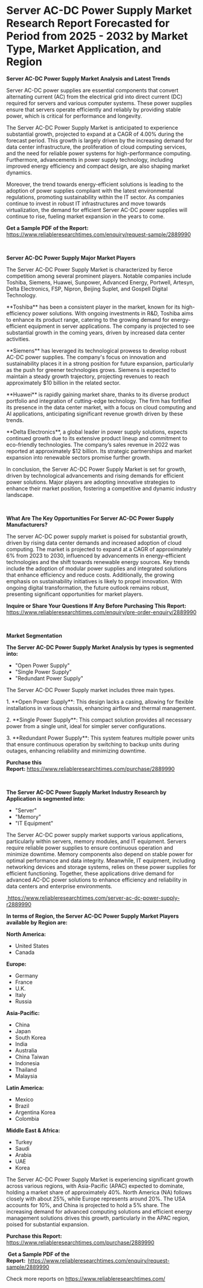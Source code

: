 <p><h1>Server AC-DC Power Supply Market Research Report Forecasted for Period from 2025 -  2032 by Market Type, Market Application, and Region</h1></p><p><strong>Server AC-DC Power Supply Market Analysis and Latest Trends</strong></p>
<p><p>Server AC-DC power supplies are essential components that convert alternating current (AC) from the electrical grid into direct current (DC) required for servers and various computer systems. These power supplies ensure that servers operate efficiently and reliably by providing stable power, which is critical for performance and longevity. </p><p>The Server AC-DC Power Supply Market is anticipated to experience substantial growth, projected to expand at a CAGR of 4.00% during the forecast period. This growth is largely driven by the increasing demand for data center infrastructure, the proliferation of cloud computing services, and the need for reliable power systems for high-performance computing. Furthermore, advancements in power supply technology, including improved energy efficiency and compact design, are also shaping market dynamics. </p><p>Moreover, the trend towards energy-efficient solutions is leading to the adoption of power supplies compliant with the latest environmental regulations, promoting sustainability within the IT sector. As companies continue to invest in robust IT infrastructures and move towards virtualization, the demand for efficient Server AC-DC power supplies will continue to rise, fueling market expansion in the years to come.</p></p>
<p><strong>Get a Sample PDF of the Report:&nbsp;</strong> <a href="https://www.reliableresearchtimes.com/enquiry/request-sample/2889990?utm_campaign=2199&utm_medium=2&utm_source=Github&utm_content=ia&utm_term=14032025&utm_id=server-ac-dc-power-supply">https://www.reliableresearchtimes.com/enquiry/request-sample/2889990</a></p>
<p>&nbsp;</p>
<p><strong>Server AC-DC Power Supply Major Market Players</strong></p>
<p><p>The Server AC-DC Power Supply Market is characterized by fierce competition among several prominent players. Notable companies include Toshiba, Siemens, Huawei, Sunpower, Advanced Energy, Portwell, Artesyn, Delta Electronics, FSP, Nipron, Beijing Suplet, and Gospell Digital Technology.</p><p>**Toshiba** has been a consistent player in the market, known for its high-efficiency power solutions. With ongoing investments in R&D, Toshiba aims to enhance its product range, catering to the growing demand for energy-efficient equipment in server applications. The company is projected to see substantial growth in the coming years, driven by increased data center activities.</p><p>**Siemens** has leveraged its technological prowess to develop robust AC-DC power supplies. The company's focus on innovation and sustainability places it in a strong position for future expansion, particularly as the push for greener technologies grows. Siemens is expected to maintain a steady growth trajectory, projecting revenues to reach approximately $10 billion in the related sector.</p><p>**Huawei** is rapidly gaining market share, thanks to its diverse product portfolio and integration of cutting-edge technology. The firm has fortified its presence in the data center market, with a focus on cloud computing and AI applications, anticipating significant revenue growth driven by these trends.</p><p>**Delta Electronics**, a global leader in power supply solutions, expects continued growth due to its extensive product lineup and commitment to eco-friendly technologies. The company’s sales revenue in 2022 was reported at approximately $12 billion. Its strategic partnerships and market expansion into renewable sectors promise further growth.</p><p>In conclusion, the Server AC-DC Power Supply Market is set for growth, driven by technological advancements and rising demands for efficient power solutions. Major players are adopting innovative strategies to enhance their market position, fostering a competitive and dynamic industry landscape.</p></p>
<p>&nbsp;</p>
<p><strong>What Are The Key Opportunities For Server AC-DC Power Supply Manufacturers?</strong></p>
<p><p>The server AC-DC power supply market is poised for substantial growth, driven by rising data center demands and increased adoption of cloud computing. The market is projected to expand at a CAGR of approximately 6% from 2023 to 2030, influenced by advancements in energy-efficient technologies and the shift towards renewable energy sources. Key trends include the adoption of modular power supplies and integrated solutions that enhance efficiency and reduce costs. Additionally, the growing emphasis on sustainability initiatives is likely to propel innovation. With ongoing digital transformation, the future outlook remains robust, presenting significant opportunities for market players.</p></p>
<p><strong>Inquire or Share Your Questions If Any Before Purchasing This Report:</strong> <a href="https://www.reliableresearchtimes.com/enquiry/pre-order-enquiry/2889990?utm_campaign=2199&utm_medium=2&utm_source=Github&utm_content=ia&utm_term=14032025&utm_id=server-ac-dc-power-supply">https://www.reliableresearchtimes.com/enquiry/pre-order-enquiry/2889990</a></p>
<p>&nbsp;</p>
<p><strong>Market Segmentation</strong></p>
<p><strong>The Server AC-DC Power Supply Market Analysis by types is segmented into:</strong></p>
<p><ul><li>"Open Power Supply"</li><li>"Single Power Supply"</li><li>"Redundant Power Supply"</li></ul></p>
<p><p>The Server AC-DC Power Supply market includes three main types. </p><p>1. **Open Power Supply**: This design lacks a casing, allowing for flexible installations in various chassis, enhancing airflow and thermal management. </p><p>2. **Single Power Supply**: This compact solution provides all necessary power from a single unit, ideal for simpler server configurations.</p><p>3. **Redundant Power Supply**: This system features multiple power units that ensure continuous operation by switching to backup units during outages, enhancing reliability and minimizing downtime.</p></p>
<p><strong>Purchase this Report:&nbsp;</strong><a href="https://www.reliableresearchtimes.com/purchase/2889990?utm_campaign=2199&utm_medium=2&utm_source=Github&utm_content=ia&utm_term=14032025&utm_id=server-ac-dc-power-supply">https://www.reliableresearchtimes.com/purchase/2889990</a></p>
<p>&nbsp;</p>
<p><strong>The Server AC-DC Power Supply Market Industry Research by Application is segmented into:</strong></p>
<p><ul><li>"Server"</li><li>"Memory"</li><li>"IT Equipment"</li></ul></p>
<p><p>The Server AC-DC power supply market supports various applications, particularly within servers, memory modules, and IT equipment. Servers require reliable power supplies to ensure continuous operation and minimize downtime. Memory components also depend on stable power for optimal performance and data integrity. Meanwhile, IT equipment, including networking devices and storage systems, relies on these power supplies for efficient functioning. Together, these applications drive demand for advanced AC-DC power solutions to enhance efficiency and reliability in data centers and enterprise environments.</p></p>
<p><a href="https://www.reliableresearchtimes.com/server-ac-dc-power-supply-r2889990?utm_campaign=2199&utm_medium=2&utm_source=Github&utm_content=ia&utm_term=14032025&utm_id=server-ac-dc-power-supply">&nbsp;https://www.reliableresearchtimes.com/server-ac-dc-power-supply-r2889990</a></p>
<p><strong>In terms of Region, the Server AC-DC Power Supply Market Players available by Region are:</strong></p>
<p>
    <p> <strong> North America: </strong>
        <ul>
            <li>United States</li>
            <li>Canada</li>
        </ul>
        </p> 
    <p> <strong> Europe: </strong>
        <ul>
            <li>Germany</li>
            <li>France</li>
            <li>U.K.</li>
            <li>Italy</li>
            <li>Russia</li>
        </ul>
        </p> 
    <p> <strong> Asia-Pacific: </strong>
        <ul>
            <li>China</li>
            <li>Japan</li>
            <li>South Korea</li>
            <li>India</li>
            <li>Australia</li>
            <li>China Taiwan</li>
            <li>Indonesia</li>
            <li>Thailand</li>
            <li>Malaysia</li>
        </ul>
        </p> 
    <p> <strong> Latin America: </strong>
        <ul>
            <li>Mexico</li>
            <li>Brazil</li>
            <li>Argentina Korea</li>
            <li>Colombia</li>
        </ul>
        </p> 
    <p> <strong> Middle East & Africa: </strong>
        <ul>
            <li>Turkey</li>
            <li>Saudi</li>
            <li>Arabia</li>
            <li>UAE</li>
            <li>Korea</li>
        </ul>
    </p>
    </p>
<p><p>The Server AC-DC Power Supply Market is experiencing significant growth across various regions, with Asia-Pacific (APAC) expected to dominate, holding a market share of approximately 40%. North America (NA) follows closely with about 25%, while Europe represents around 20%. The USA accounts for 10%, and China is projected to hold a 5% share. The increasing demand for advanced computing solutions and efficient energy management solutions drives this growth, particularly in the APAC region, poised for substantial expansion.</p></p>
<p><strong>Purchase this Report: </strong><a href="https://www.reliableresearchtimes.com/purchase/2889990?utm_campaign=2199&utm_medium=2&utm_source=Github&utm_content=ia&utm_term=14032025&utm_id=server-ac-dc-power-supply">https://www.reliableresearchtimes.com/purchase/2889990</a></p>
<p>&nbsp;<strong>Get a Sample PDF of the Report:&nbsp;&nbsp;</strong><a href="https://www.reliableresearchtimes.com/enquiry/request-sample/2889990?utm_campaign=2199&utm_medium=2&utm_source=Github&utm_content=ia&utm_term=14032025&utm_id=server-ac-dc-power-supply">https://www.reliableresearchtimes.com/enquiry/request-sample/2889990</a></p>
<p><strong></strong></p>
<p>Check more reports on <a href="https://www.reliableresearchtimes.com/?utm_campaign=2199&utm_medium=2&utm_source=Github&utm_content=ia&utm_term=14032025&utm_id=server-ac-dc-power-supply">https://www.reliableresearchtimes.com/</a></p>